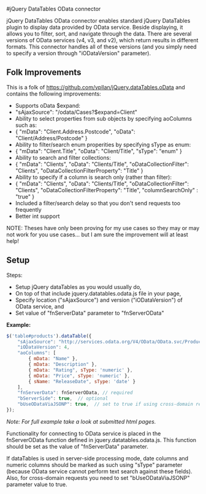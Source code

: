 #jQuery DataTables OData connector

jQuery DataTables OData connector enables standard jQuery DataTables plugin to display data provided by OData service.
Beside displaying, it allows you to filter, sort, and navigate through the data. There are several versions of OData services (v4, v3, and v2), which return results in different formats. This connector 
handles all of these versions (and you simply need to specify a version through "iODataVersion" parameter).

## Folk Improvements

This is a folk of https://github.com/vpllan/jQuery.dataTables.oData and contains the following improvements:

* Supports oData $expand:
 * "sAjaxSource": "/odata/Cases?$expand=Client"
* Ability to select properties from sub objects by specifying aoColumns such as:
 * { "mData": "Client.Address.Postcode", "oData": "Client/Address/Postcode" }
* Ability to filter/search enum properities by specifying sType as enum:
 * { "mData": "Client.Title", "oData": "Client/Title", "sType": "enum" }
* Ability to search and filter collections:
 * { "mData": "Clients", "oData": "Clients/Title", "oDataCollectionFilter": "Clients", "oDataCollectionFilterProperty": "Title" }
* Ability to specify if a column is search only (rather than filter): 
 * { "mData": "Clients", "oData": "Clients/Title", "oDataCollectionFilter": "Clients", "oDataCollectionFilterProperty": "Title", "columnSearchOnly" : "true" }
* Included a filter/search delay so that you don't send requests too frequently
* Better int support

NOTE: Theses have only been proving for my use cases so they may or may not work for you use cases... but I am sure the improvement will at least help!

## Setup

Steps:
- Setup jQuery dataTables as you would usually do,
- On top of that include jquery.datatables.odata.js file in your page, 
- Specify location ("sAjaxSource") and version ("iODataVersion") of OData service, and
- Set value of "fnServerData" parameter to "fnServerOData"

**Example:**

```javascript
$('table#products').dataTable({
	"sAjaxSource": "http://services.odata.org/V4/OData/OData.svc/Products",
	"iODataVersion": 4,
	"aoColumns": [
		{ mData: "Name" },
		{ mData: "Description" },
		{ mData: "Rating", sType: 'numeric' },
		{ mData: "Price", sType: 'numeric' },
		{ sName: "ReleaseDate", sType: 'date' }
	],
	"fnServerData": fnServerOData, // required
	"bServerSide": true,  // optional
	"bUseODataViaJSONP": true,	// set to true if using cross-domain requests
});
```

_Note: For full example take a look at submitted html pages._

Functionality for connecting to OData service is placed in the fnServerOData function defined in jquery.datatables.odata.js. This function
should be set as the value of "fnServerData" parameter.

If dataTables is used in server-side processing mode, date columns and numeric columns should be marked as such using "sType" parameter
(because OData service cannot perform text search against these fields). 
Also, for cross-domain requests you need to set	"bUseODataViaJSONP" parameter value to true.
